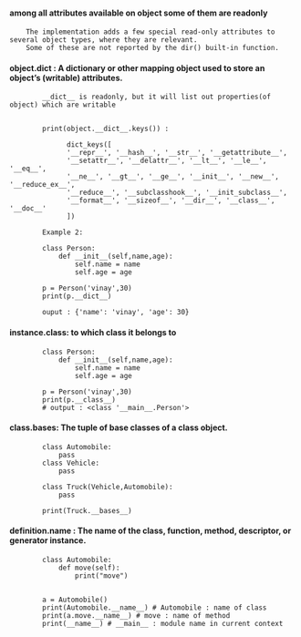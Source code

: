 #### among all attributes available on object some of them are readonly


        The implementation adds a few special read-only attributes to several object types, where they are relevant. 
        Some of these are not reported by the dir() built-in function.
        
        

#### object.__dict__ : A dictionary or other mapping object used to store an object’s (writable) attributes.
            
            
            __dict__ is readonly, but it will list out properties(of object) which are writable
            
            
            print(object.__dict__.keys()) : 
            
                  dict_keys([
                  '__repr__', '__hash__', '__str__', '__getattribute__', 
                  '__setattr__', '__delattr__', '__lt__', '__le__', '__eq__', 
                  '__ne__', '__gt__', '__ge__', '__init__', '__new__', '__reduce_ex__', 
                  '__reduce__', '__subclasshook__', '__init_subclass__', 
                  '__format__', '__sizeof__', '__dir__', '__class__', '__doc__'
                  ])

            Example 2: 

            class Person:
                def __init__(self,name,age):
                    self.name = name
                    self.age = age

            p = Person('vinay',30)
            print(p.__dict__)
            
            ouput : {'name': 'vinay', 'age': 30}
            
####  instance.__class__: to which class it belongs to

            class Person:
                def __init__(self,name,age):
                    self.name = name
                    self.age = age

            p = Person('vinay',30)
            print(p.__class__)
            # output : <class '__main__.Person'>


####  class.__bases__: The tuple of base classes of a class object.

            class Automobile:
                pass
            class Vehicle:
                pass

            class Truck(Vehicle,Automobile):
                pass

            print(Truck.__bases__)
            

#### definition.__name__ : The name of the class, function, method, descriptor, or generator instance.


            class Automobile:
                def move(self):
                    print("move")


            a = Automobile()
            print(Automobile.__name__) # Automobile : name of class
            print(a.move.__name__) # move : name of method
            print(__name__) # __main__ : module name in current context
            
            
            
            
